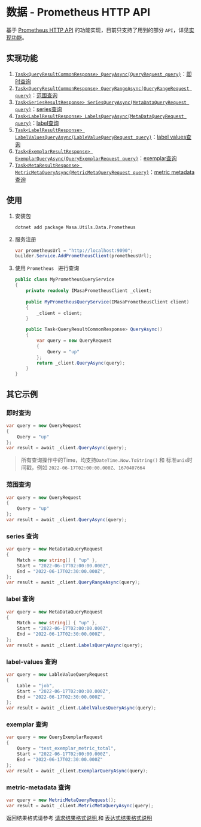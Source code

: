 # 数据 - Prometheus HTTP API

基于  [Prometheus HTTP API](https://prometheus.io/docs/prometheus/latest/querying/api/)  的功能实现，目前只支持了用到的部分  `API`，详见[实现功能](#实现功能)。

## 实现功能

1. [`Task<QueryResultCommonResponse> QueryAsync(QueryRequest query)`](#即时查询)：[即时查询](https://prometheus.io/docs/prometheus/latest/querying/api/#instant-queries)
2. [`Task<QueryResultCommonResponse> QueryRangeAsync(QueryRangeRequest query)`](#范围查询)：[范围查询](https://prometheus.io/docs/prometheus/latest/querying/api/#range-queries)
3. [`Task<SeriesResultResponse> SeriesQueryAsync(MetaDataQueryRequest query)`](#series查询)：[series查询](https://prometheus.io/docs/prometheus/latest/querying/api/#querying-metadata)
4. [`Task<LabelResultResponse> LabelsQueryAsync(MetaDataQueryRequest query)`](#label查询)：[label查询](https://prometheus.io/docs/prometheus/latest/querying/api/#getting-label-names)
5. [`Task<LabelResultResponse> LabelValuesQueryAsync(LableValueQueryRequest query)`](#label-values查询)：[label values查询](https://prometheus.io/docs/prometheus/latest/querying/api/#querying-label-values)
6. [`Task<ExemplarResultResponse> ExemplarQueryAsync(QueryExemplarRequest query)`](#exemplar查询)：[exemplar查询](https://prometheus.io/docs/prometheus/latest/querying/api/#querying-exemplars)
7. [`Task<MetaResultResponse> MetricMetaQueryAsync(MetricMetaQueryRequest query)`](#metric-metadata查询)：[metric metadata查询](https://prometheus.io/docs/prometheus/latest/querying/api/#querying-target-metadata)

## 使用

1. 安装包

   ```shell 终端
   dotnet add package Masa.Utils.Data.Prometheus
   ```

2. 服务注册

   ```csharp l:2
   var prometheusUrl = "http://localhost:9090";
   builder.Service.AddPrometheusClient(prometheusUrl);
   ```

3. 使用 `Prometheus ` 进行查询

   ```csharp l:5,16
   public class MyPrometheusQueryService
   {
       private readonly IMasaPrometheusClient _client;
      
       public MyPrometheusQueryService(IMasaPrometheusClient client)
       {
           _client = client;
       }
   
       public Task<QueryResultCommonResponse> QueryAsync()
       {
           var query = new QueryRequest
           {
               Query = "up"
           };
           return _client.QueryAsync(query);
       }
   }
   ```

## 其它示例

### 即时查询

```csharp l:4
var query = new QueryRequest
{
    Query = "up"
};
var result = await _client.QueryAsync(query);
```

> 所有查询操作中的Time，均支持`DateTime.Now.ToString()` 和 标准`unix`时间戳，例如 `2022-06-17T02:00:00.000Z`、`1670407664`

### 范围查询

```csharp l:4
var query = new QueryRequest
{
    Query = "up"
};
var result = await _client.QueryAsync(query);
```

### series 查询

```csharp l:7
var query = new MetaDataQueryRequest
{
    Match = new string[] { "up" },
    Start = "2022-06-17T02:00:00.000Z",
    End = "2022-06-17T02:30:00.000Z",
};
var result = await _client.QueryRangeAsync(query);
```

### label 查询

```csharp l:7
var query = new MetaDataQueryRequest
{
    Match = new string[] { "up" },
    Start = "2022-06-17T02:00:00.000Z",
    End = "2022-06-17T02:30:00.000Z",
};
var result = await _client.LabelsQueryAsync(query);
```

### label-values 查询

```csharp l:7
var query = new LableValueQueryRequest
{
    Lable = "job",
    Start = "2022-06-17T02:00:00.000Z",
    End = "2022-06-17T02:30:00.000Z",
};
var result = await _client.LabelValuesQueryAsync(query);
```

### exemplar 查询

```csharp l:7
var query = new QueryExemplarRequest
{
    Query = "test_exemplar_metric_total",
    Start = "2022-06-17T02:00:00.000Z",
    End = "2022-06-17T02:30:00.000Z"
};
var result = await _client.ExemplarQueryAsync(query);
```

### metric-metadata 查询

```csharp l:2
var query = new MetricMetaQueryRequest();
var result = await _client.MetricMetaQueryAsync(query);
```

返回结果格式请参考 [请求结果格式说明 ](https://prometheus.io/docs/prometheus/latest/querying/api/#format-overview)和 [表达式结果格式说明](https://prometheus.io/docs/prometheus/latest/querying/api/#expression-query-result-formats)